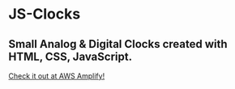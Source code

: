 # JS-Clocks
Small Analog &amp; Digital Clocks created with HTML, CSS, JavaScript.
---
[Check it out at AWS Amplify!](https://main.d13orxr9t3yygy.amplifyapp.com/)
